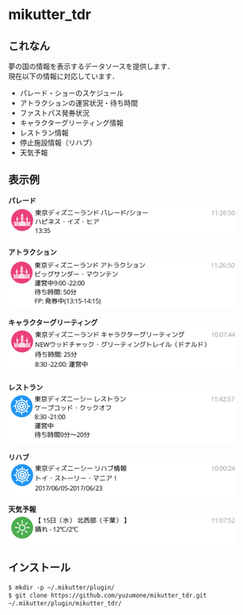 # mikutter_tdr
## これなん
夢の国の情報を表示するデータソースを提供します．  
現在以下の情報に対応しています．
- パレード・ショーのスケジュール
- アトラクションの運営状況・待ち時間
- ファストパス発券状況
- キャラクターグリーティング情報
- レストラン情報
- 停止施設情報（リハブ）
- 天気予報

## 表示例
**パレード**  
![parade](./screenshot/parade.png)

**アトラクション**  
![attraction](./screenshot/attraction.png)

**キャラクターグリーティング**  
![character](./screenshot/character.png)

**レストラン**  
![restaurant](./screenshot/restaurant.png)

**リハブ**  
![rehab](./screenshot/rehab.png)

**天気予報**  
![weather](./screenshot/weather.png)

## インストール
```shell
$ mkdir -p ~/.mikutter/plugin/
$ git clone https://github.com/yuzumone/mikutter_tdr.git ~/.mikutter/plugin/mikutter_tdr/
```
